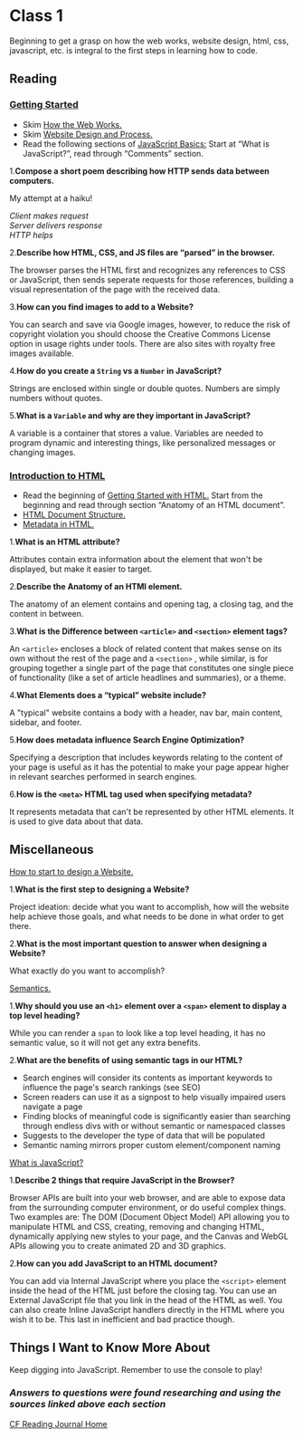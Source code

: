 # Class 1

Beginning to get a grasp on how the web works, website design, html, css, javascript, etc. is integral to the first steps in learning how to code.

## Reading

### [Getting Started](https://developer.mozilla.org/en-US/docs/Learn/Getting_started_with_the_web)

* Skim [How the Web Works.](https://developer.mozilla.org/en-US/docs/Learn/Getting_started_with_the_web/How_the_Web_works)
* Skim [Website Design and Process.](https://developer.mozilla.org/en-US/docs/Learn/Getting_started_with_the_web/What_will_your_website_look_like)
* Read the following sections of [JavaScript Basics:](https://developer.mozilla.org/en-US/docs/Learn/Getting_started_with_the_web/JavaScript_basics) Start at “What is JavaScript?”, read through “Comments” section.

1.**Compose a short poem describing how HTTP sends data between computers.**

My attempt at a haiku!

*Client makes request  
Server delivers response  
HTTP helps*

2.**Describe how HTML, CSS, and JS files are “parsed” in the browser.**

The browser parses the HTML first and recognizes any references to CSS or JavaScript, then sends seperate requests for those references, building a visual representation of the page with the received data.

3.**How can you find images to add to a Website?**

You can search and save via Google images, however, to reduce the risk of copyright violation you should choose the Creative Commons License option in usage rights under tools. There are also sites with royalty free images available.

4.**How do you create a `String` vs a `Number` in JavaScript?**

Strings are enclosed within single or double quotes. Numbers are simply numbers without quotes.

5.**What is a `Variable` and why are they important in JavaScript?**

A variable is a container that stores a value. Variables are needed to program dynamic and interesting things, like personalized messages or changing images.

### [Introduction to HTML](https://developer.mozilla.org/en-US/docs/Learn/HTML/Introduction_to_HTML)

* Read the beginning of [Getting Started with HTML.](https://developer.mozilla.org/en-US/docs/Learn/HTML/Introduction_to_HTML/Getting_started) Start from the beginning and read through section “Anatomy of an HTML document”.
* [HTML Document Structure.](https://developer.mozilla.org/en-US/docs/Learn/HTML/Introduction_to_HTML/Document_and_website_structure)
* [Metadata in HTML.](https://developer.mozilla.org/en-US/docs/Learn/HTML/Introduction_to_HTML/The_head_metadata_in_HTML)

1.**What is an HTML attribute?**

Attributes contain extra information about the element that won't be displayed, but make it easier to target.

2.**Describe the Anatomy of an HTMl element.**

The anatomy of an element contains and opening tag, a closing tag, and the content in between.

3.**What is the Difference between `<article>` and `<section>` element tags?**

An `<article>` encloses a block of related content that makes sense on its own without the rest of the page and a `<section>` , while similar, is for grouping together a single part of the page that constitutes one single piece of functionality (like a set of article headlines and summaries), or a theme.

4.**What Elements does a “typical” website include?**

A "typical" website contains a body with a header, nav bar, main content, sidebar, and footer.

5.**How does metadata influence Search Engine Optimization?**

Specifying a description that includes keywords relating to the content of your page is useful as it has the potential to make your page appear higher in relevant searches performed in search engines.

6.**How is the `<meta>` HTML tag used when specifying metadata?**

It represents metadata that can't be represented by other HTML elements. It is used to give data about that data.

## Miscellaneous

[How to start to design a Website.](https://developer.mozilla.org/en-US/docs/Learn/Common_questions/Design_and_accessibility/Thinking_before_coding)

1.**What is the first step to designing a Website?**

Project ideation: decide what you want to accomplish, how will the website help achieve those goals, and what needs to be done in what order to get there.

2.**What is the most important question to answer when designing a Website?**

What exactly do you want to accomplish?

[Semantics.](https://developer.mozilla.org/en-US/docs/Glossary/Semantics)

1.**Why should you use an `<h1>` element over a `<span>` element to display a top level heading?**

While you can render a `span` to look like a top level heading, it has no semantic value, so it will not get any extra benefits.

2.**What are the benefits of using semantic tags in our HTML?**

* Search engines will consider its contents as important keywords to influence the page's search rankings (see SEO)
* Screen readers can use it as a signpost to help visually impaired users navigate a page
* Finding blocks of meaningful code is significantly easier than searching through endless divs with or without semantic or namespaced classes
* Suggests to the developer the type of data that will be populated
* Semantic naming mirrors proper custom element/component naming

[What is JavaScript?](https://developer.mozilla.org/en-US/docs/Learn/JavaScript/First_steps/What_is_JavaScript)

1.**Describe 2 things that require JavaScript in the Browser?**

Browser APIs are built into your web browser, and are able to expose data from the surrounding computer environment, or do useful complex things. Two examples are: The DOM (Document Object Model) API allowing you to manipulate HTML and CSS, creating, removing and changing HTML, dynamically applying new styles to your page, and the Canvas and WebGL APIs allowing you to create animated 2D and 3D graphics.

2.**How can you add JavaScript to an HTML document?**

You can add via Internal JavaScript where you place the `<script>` element inside the head of the HTML just before the closing tag. You can use an External JavaScript file that you link in the head of the HTML as well. You can also create Inline JavaScript handlers directly in the HTML where you wish it to be. This last in inefficient and bad practice though.

## Things I Want to Know More About

Keep digging into JavaScript. Remember to use the console to play!

### ***Answers to questions were found researching and using the sources linked above each section***

[CF Reading Journal Home](../README.md)
